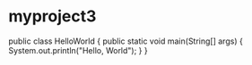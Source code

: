 # myproject3
public class HelloWorld {
 public static void main(String[] args) {
System.out.println("Hello, World");
 }
}
